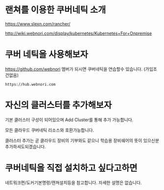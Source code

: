 # 랜쳐를 이용한 쿠버네틱 소개

https://www.slexn.com/rancher/

http://wiki.webnori.com/display/kubernetes/Kubernetes+For+Onpremise


# 쿠버 네틱을 사용해보자

https://github.com/webnori 멤버가 되시면 쿠버네틱을 연습할수 있습니다. (가입조건없음)


    https://hub.webnori.com
    

# 자신의 클러스터를 추가해보자

기본 클러스터 구성이 되어있으며 Add Cluster를 통해 추가 가능합니다.

모든 클라우드 쿠버네틱 리소스와 호환가능합니다.

클러스터 추가는 곧 클라우드 장비의 기부와도 같으니 학습용 장비쉐어의 뜻이 있으신분 추가하셔도되겠습니다.


# 쿠버네틱을 직접 설치하고 싶다고하면

네트워크편/도커기본명령/랜쳐설치등을 참고합니다. 자세한 설명은 없습니다.




